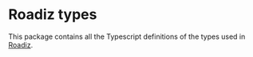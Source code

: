 # Roadiz types
This package contains all the Typescript definitions of the types used in [Roadiz](https://github.com/roadiz).
